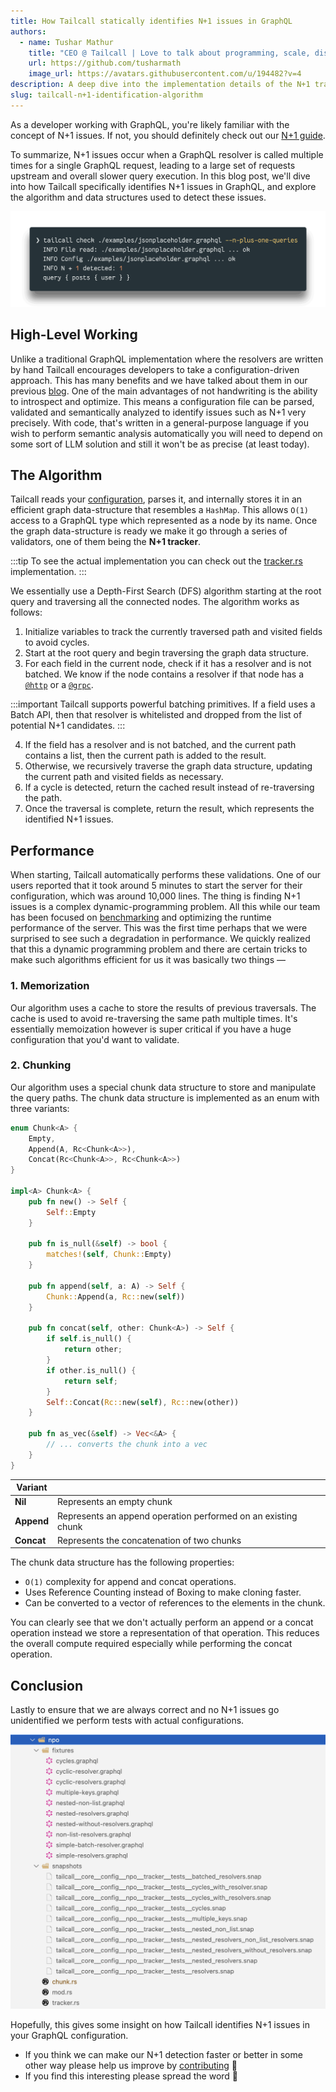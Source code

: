 ```yaml
---
title: How Tailcall statically identifies N+1 issues in GraphQL
authors:
  - name: Tushar Mathur
    title: "CEO @ Tailcall | Love to talk about programming, scale, distributed systems, and building high-performance systems."
    url: https://github.com/tusharmath
    image_url: https://avatars.githubusercontent.com/u/194482?v=4
description: A deep dive into the implementation details of the N+1 tracker
slug: tailcall-n+1-identification-algorithm
---
```


As a developer working with GraphQL, you're likely familiar with the concept of N+1 issues. If not, you should definitely check out our [N+1 guide](https://tailcall.run/docs/N+1.md).

To summarize, N+1 issues occur when a GraphQL resolver is called multiple times for a single GraphQL request, leading to a large set of requests upstream and overall slower query execution. In this blog post, we'll dive into how Tailcall specifically identifies N+1 issues in GraphQL, and explore the algorithm and data structures used to detect these issues.

![Actual Usage Image](../static/images/blog/n+1-image-terminal.png)

## High-Level Working

Unlike a traditional GraphQL implementation where the resolvers are written by hand Tailcall encourages developers to take a configuration-driven approach. This has many benefits and we have talked about them in our previous [blog](./no-code-graphql-2024-05-30.md). One of the main advantages of not handwriting is the ability to introspect and optimize. This means a configuration file can be parsed, validated and semantically analyzed to identify issues such as N+1 very precisely. With code, that's written in a general-purpose language if you wish to perform semantic analysis automatically you will need to depend on some sort of LLM solution and still it won't be as precise (at least today).

## The Algorithm

Tailcall reads your [configuration](https://tailcall.run/docs/configuration.mdx), parses it, and internally stores it in an efficient graph data-structure that resembles a `HashMap`. This allows `O(1)` access to a GraphQL type which represented as a node by its name. Once the graph data-structure is ready we make it go through a series of validators, one of them being the **N+1 tracker**.

:::tip
To see the actual implementation you can check out the [tracker.rs](https://github.com/tailcallhq/tailcall/blob/main/src/core/config/npo/tracker.rs) implementation.
:::

We essentially use a Depth-First Search (DFS) algorithm starting at the root query and traversing all the connected nodes. The algorithm works as follows:

1. Initialize variables to track the currently traversed path and visited fields to avoid cycles.
2. Start at the root query and begin traversing the graph data structure.
3. For each field in the current node, check if it has a resolver and is not batched. We know if the node contains a resolver if that node has a [`@http`](https://tailcall.run/docs/directives.md#http-directive) or a [`@grpc`](https://tailcall.run/docs/directives.md#grpc-directive).

:::important
Tailcall supports powerful batching primitives. If a field uses a Batch API, then that resolver is whitelisted and dropped from the list of potential N+1 candidates.
:::

4. If the field has a resolver and is not batched, and the current path contains a list, then the current path is added to the result.
5. Otherwise, we recursively traverse the graph data structure, updating the current path and visited fields as necessary.
6. If a cycle is detected, return the cached result instead of re-traversing the path.
7. Once the traversal is complete, return the result, which represents the identified N+1 issues.

## Performance

When starting, Tailcall automatically performs these validations. One of our users reported that it took around 5 minutes to start the server for their configuration, which was around 10,000 lines. The thing is finding N+1 issues is a complex dynamic-programming problem. All this while our team has been focused on [benchmarking](https://github.com/tailcallhq/graphql-benchmarks) and optimizing the runtime performance of the server. This was the first time perhaps that we were surprised to see such a degradation in performance. We quickly realized that this a dynamic programming problem and there are certain tricks to make such algorithms efficient for us it was basically two things —

### 1. Memorization

Our algorithm uses a cache to store the results of previous traversals. The cache is used to avoid re-traversing the same path multiple times. It's essentially memoization however is super critical if you have a huge configuration that you'd want to validate.

### 2. Chunking

Our algorithm uses a special chunk data structure to store and manipulate the query paths. The chunk data structure is implemented as an enum with three variants:

```rust
enum Chunk<A> {
    Empty,
    Append(A, Rc<Chunk<A>>),
    Concat(Rc<Chunk<A>>, Rc<Chunk<A>>)
}

impl<A> Chunk<A> {
    pub fn new() -> Self {
        Self::Empty
    }

    pub fn is_null(&self) -> bool {
        matches!(self, Chunk::Empty)
    }

    pub fn append(self, a: A) -> Self {
        Chunk::Append(a, Rc::new(self))
    }

    pub fn concat(self, other: Chunk<A>) -> Self {
        if self.is_null() {
            return other;
        }
        if other.is_null() {
            return self;
        }
        Self::Concat(Rc::new(self), Rc::new(other))
    }

    pub fn as_vec(&self) -> Vec<&A> {
        // ... converts the chunk into a vec
    }
}
```

| **Variant** |                                                               |
| ----------- | ------------------------------------------------------------- |
| **Nil**     | Represents an empty chunk                                     |
| **Append**  | Represents an append operation performed on an existing chunk |
| **Concat**  | Represents the concatenation of two chunks                    |

The chunk data structure has the following properties:

- `O(1)` complexity for append and concat operations.
- Uses Reference Counting instead of Boxing to make cloning faster.
- Can be converted to a vector of references to the elements in the chunk.

You can clearly see that we don't actually perform an append or a concat operation instead we store a representation of that operation. This reduces the overall compute required especially while performing the concat operation.

## Conclusion

Lastly to ensure that we are always correct and no N+1 issues go unidentified we perform tests with actual configurations.

![Source Code Screenshot](../static/images/blog/github-npo-screenshot.png)

Hopefully, this gives some insight on how Tailcall identifies N+1 issues in your GraphQL configuration.

- If you think we can make our N+1 detection faster or better in some other way please help us improve by [contributing](https://github.com/tailcallhq/tailcall) 🙏
- If you find this interesting please spread the word 🙌